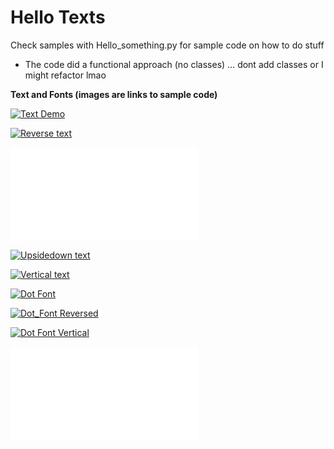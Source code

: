 # Hello Texts
Check samples with Hello_something.py for sample code on how to do stuff
* The code did a functional approach (no classes) ... dont add classes or I might refactor lmao


**Text and Fonts (images are links to sample code)**

[![Text Demo](../tests/assets/fonts/8x14x3px1cs024bitplotstring2filebc0c13303664.bmp)](../samples/fonts/Hello_Earth.py)

[![Reverse text](../tests/assets/fonts/8x8x1px0cs024bitplotreversedstring2filebc0c65535.bmp)](../samples/fonts/Hello_Earth_Reverse_text.py)

![Sideways text](../tests/samples/fonts/Hello_Earth_Sideways_text.py)

[![Upsidedown text](../tests/assets/fonts/8x8x1px0cs024bitplotupsidedownstring2filebc0c65535.bmp)](../samples/fonts/Hello_Earth_Upsidedown_text.py)

[![Vertical text](../tests/assets/fonts/8x8x1px0cs024bitplotverticalstring2filebc0c16753920.bmp)](../samples/fonts/Hello_Earth_Vertical_text.py)

[![Dot Font](../tests/assets/fonts/8x14x4px1cs024bitplotstringasdots2filebc0c13303664.bmp)](../samples/fonts/Hello_World_Dots.py)

[![Dot_Font Reversed](../tests/assets/fonts/8x14x4px1cs024bitplotreversedstringasdots2filebc0c13303664.bmp)](../samples/fonts/Hello_World_Dots_reversed.py)

[![Dot Font Vertical](../tests/assets/fonts/8x14x4px1cs024bitplotverticalstringasdots2filebc0c16753920.bmp)](../samples/fonts/Hello_World_Dots_vertical.py)

![Dot Fot Sideways](../samples/fonts/Hello_World_Dots_sideway.py)
